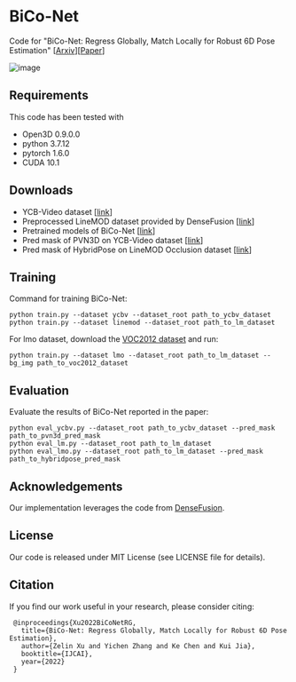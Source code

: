 # BiCo-Net
Code for "BiCo-Net: Regress Globally, Match Locally for Robust 6D Pose Estimation" [[Arxiv](https://arxiv.org/abs/2205.03536)][[Paper](https://www.ijcai.org/proceedings/2022/210)]

![image](https://github.com/Gorilla-Lab-SCUT/BiCo-Net/blob/main/doc/network.png)

## Requirements
This code has been tested with
- Open3D 0.9.0.0
- python 3.7.12
- pytorch 1.6.0
- CUDA 10.1

## Downloads
- YCB-Video dataset [[link](https://rse-lab.cs.washington.edu/projects/posecnn)]
- Preprocessed LineMOD dataset provided by DenseFusion [[link](https://drive.google.com/drive/folders/19ivHpaKm9dOrr12fzC8IDFczWRPFxho7)]
- Pretrained models of BiCo-Net [[link](https://drive.google.com/drive/folders/18n506Vww8NipgWYxkVH0Cl2YIeufRZXz?usp=sharing)]
- Pred mask of PVN3D on YCB-Video dataset [[link](https://drive.google.com/file/d/1ftLn9itGQtjx5QM7SfOousIL44olIcm9/view?usp=sharing)]
- Pred mask of HybridPose on LineMOD Occlusion dataset [[link](https://drive.google.com/file/d/1Jwp-J6opAAvtbMV1ewzhpBLoSjmZoMVJ/view?usp=sharing)]

## Training
Command for training BiCo-Net:
```
python train.py --dataset ycbv --dataset_root path_to_ycbv_dataset
python train.py --dataset linemod --dataset_root path_to_lm_dataset
```

For lmo dataset, download the [VOC2012 dataset](http://host.robots.ox.ac.uk/pascal/VOC/voc2012/VOCtrainval_11-May-2012.tar) and run:

```
python train.py --dataset lmo --dataset_root path_to_lm_dataset --bg_img path_to_voc2012_dataset
```

## Evaluation
Evaluate the results of BiCo-Net reported in the paper:
```
python eval_ycbv.py --dataset_root path_to_ycbv_dataset --pred_mask path_to_pvn3d_pred_mask
python eval_lm.py --dataset_root path_to_lm_dataset
python eval_lmo.py --dataset_root path_to_lm_dataset --pred_mask path_to_hybridpose_pred_mask
```

## Acknowledgements
Our implementation leverages the code from [DenseFusion](https://github.com/j96w/DenseFusion).

## License
Our code is released under MIT License (see LICENSE file for details).

## Citation
If you find our work useful in your research, please consider citing:

     @inproceedings{Xu2022BiCoNetRG,
       title={BiCo-Net: Regress Globally, Match Locally for Robust 6D Pose Estimation},
       author={Zelin Xu and Yichen Zhang and Ke Chen and Kui Jia},
       booktitle={IJCAI},
       year={2022}
     }
